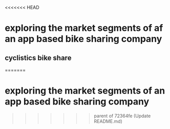 <<<<<<< HEAD
# exploring the market segments of af an app based bike sharing company
## cyclistics bike share
=======
# exploring the market segments of an app based bike sharing company
>>>>>>> parent of 72364fe (Update README.md)
